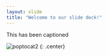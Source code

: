 ```yaml
---
layout: slide
title: "Welcome to our slide deck!"
---
```


This has been captioned

![poptocat2](https://octodex.github.com/images/poptocat_v2.png)
{: .center}

